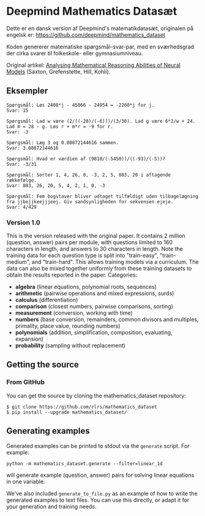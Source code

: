 # Deepmind Mathematics Datasæt

Dette er en dansk version af Deepmind's matematikdatasæt, originalen på engelsk er: https://github.com/deepmind/mathematics_dataset

Koden genererer matematiske spørgsmål-svar-par, med en sværhedsgrad der cirka svarer til folkeskole- eller gymnasiumniveau.

Original artikel: [Analysing Mathematical
Reasoning Abilities of Neural Models](https://openreview.net/pdf?id=H1gR5iR5FX)
(Saxton, Grefenstette, Hill, Kohli).

## Eksempler

```
Spørgsmål: Løs 2408*j - 45066 - 24954 = -2260*j for j.
Svar: 15

Spørgsmål: Lad w være (2/((-20)/(-6)))/(3/30). Lad g være 6*2/w + 24. Lad m = 28 - g. Løs r + m*r = -9 for r.
Svar: -3

Spørgsmål: Læg 3 og 0.08872144616 sammen.
Svar: 3.08872144616

Spørgsmål: Hvad er værdien af (9810/(-5450))/((-93)/(-5))?
Svar: -3/31

Spørgsmål: Sorter 1, 4, 26, 0, -3, 2, 5, 883, 20 i aftagende rækkefølge.
Svar: 883, 26, 20, 5, 4, 2, 1, 0, -3

Spørgsmål: Fem bogstaver bliver udtaget tilfældigt uden tilbagelægning fra jjbejjkeejjjeej. Giv sandsynligheden for sekvensen ejeje.
Svar: 4/429
```

### Version 1.0

This is the version released with the original paper. It contains 2 million
(question, answer) pairs per module, with questions limited to 160 characters in
length, and answers to 30 characters in length. Note the training data for each
question type is split into "train-easy", "train-medium", and "train-hard". This
allows training models via a curriculum. The data can also be mixed together
uniformly from these training datasets to obtain the results reported in the
paper. Categories:

* **algebra** (linear equations, polynomial roots, sequences)
* **arithmetic** (pairwise operations and mixed expressions, surds)
* **calculus** (differentiation)
* **comparison** (closest numbers, pairwise comparisons, sorting)
* **measurement** (conversion, working with time)
* **numbers** (base conversion, remainders, common divisors and multiples,
  primality, place value, rounding numbers)
* **polynomials** (addition, simplification, composition, evaluating, expansion)
* **probability** (sampling without replacement)

## Getting the source

### From GitHub

You can get the source by cloning the mathematics_dataset
repository:

```shell
$ git clone https://github.com/rlrs/mathematics_dataset
$ pip install --upgrade mathematics_dataset/
```

## Generating examples

Generated examples can be printed to stdout via the `generate` script. For
example:

```shell
python -m mathematics_dataset.generate --filter=linear_1d
```

will generate example (question, answer) pairs for solving linear equations in
one variable.

We've also included `generate_to_file.py` as an example of how to write the
generated examples to text files. You can use this directly, or adapt it for
your generation and training needs.